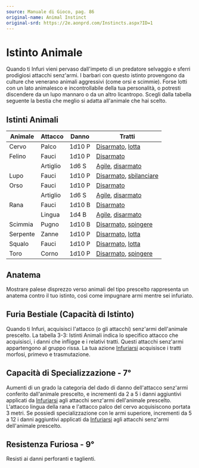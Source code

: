 ```yaml
---
source: Manuale di Gioco, pag. 86
original-name: Animal Instinct
original-srd: https://2e.aonprd.com/Instincts.aspx?ID=1
---
```


# Istinto Animale

Quando ti Infuri vieni pervaso dall'impeto di un predatore selvaggio e sferri
prodigiosi attacchi senz'armi. I barbari con questo istinto provengono da
culture che venerano animali aggressivi (come orsi e scimmie). Forse lotti con
un lato animalesco e incontrollabile della tua personalità, o potresti
discendere da un lupo mannaro o da un altro licantropo. Scegli dalla tabella
seguente la bestia che meglio si adatta all'animale che hai scelto.

## Istinti Animali

| Animale  | Attacco  | Danno  | Tratti                                                              |
| -------- | -------- | ------ | ------------------------------------------------------------------- |
| Cervo    | Palco    | 1d10 P | [Disarmato](/tratti/disarmato), [lotta](//tratti/lotta)             |
| Felino   | Fauci    | 1d10 P | [Disarmato](/tratti/disarmato)                                      |
|          | Artiglio | 1d6 S  | [Agile](/tratti/agile), [disarmato](//tratti/disarmato)             |
| Lupo     | Fauci    | 1d10 P | [Disarmato](/tratti/disarmato), [sbilanciare](//tratti/sbilanciare) |
| Orso     | Fauci    | 1d10 P | [Disarmato](/tratti/disarmato)                                      |
|          | Artiglio | 1d6 S  | [Agile](/tratti/agile), [disarmato](//tratti/disarmato)             |
| Rana     | Fauci    | 1d10 B | [Disarmato](/tratti/disarmato)                                      |
|          | Lingua   | 1d4 B  | [Agile](/tratti/agile), [disarmato](//tratti/disarmato)             |
| Scimmia  | Pugno    | 1d10 B | [Disarmato](/tratti/disarmato), [spingere](//tratti/spingere)       |
| Serpente | Zanne    | 1d10 P | [Disarmato](/tratti/disarmato), [lotta](//tratti/lotta)             |
| Squalo   | Fauci    | 1d10 P | [Disarmato](/tratti/disarmato), [lotta](//tratti/lotta)             |
| Toro     | Corno    | 1d10 P | [Disarmato](/tratti/disarmato), [spingere](//tratti/spingere)       |

## Anatema

Mostrare palese disprezzo verso animali del tipo prescelto rappresenta un
anatema contro il tuo istinto, così come impugnare armi mentre sei infuriato.

## Furia Bestiale (Capacità di Istinto)

Quando ti Infuri, acquisisci l'attacco (o gli attacchi) senz'armi dell'animale
prescelto. La tabella 3-3: Istinti Animali indica lo specifico attacco che
acquisisci, i danni che infligge e i relativi tratti. Questi attacchi senz'armi
appartengono al gruppo rissa. La tua azione
[Infuriarsi](/azioni/classe/infuriarsi) acquisisce i tratti morfosi, primevo e
trasmutazione.

## Capacità di Specializzazione - 7°

Aumenti di un grado la categoria del dado di danno dell'attacco senz'armi
conferito dall'animale prescelto, e incrementi da 2 a 5 i danni aggiuntivi
applicati da [Infuriarsi](/azioni/classe/infuriarsi) agli attacchi senz'armi
dell'animale prescelto. L'attacco lingua della rana e l'attacco palco del cervo
acquisiscono portata 3 metri. Se possiedi specializzazione con le armi
superiore, incrementi da 5 a 12 i danni aggiuntivi applicati da
[Infuriarsi](/azioni/classe/infuriarsi) agli attacchi senz'armi dell'animale
prescelto.

## Resistenza Furiosa - 9°

Resisti ai danni perforanti e taglienti.
